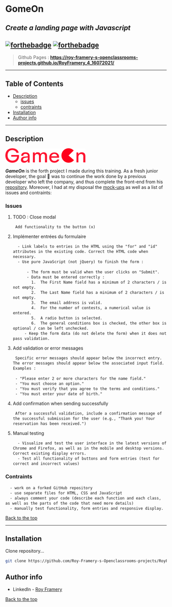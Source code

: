 # GomeOn 
## _Create a landing page with Javascript_ 
[![forthebadge](https://forthebadge.com/images/badges/built-with-love.svg)](https://forthebadge.com)
[![forthebadge](https://forthebadge.com/images/badges/uses-js.svg)](https://forthebadge.com)
---  
> Github Pages : **https://roy-framery-s-openclassrooms-projects.github.io/RoyFramery_4_16072021/**
--- 

## Table of Contents

- [Description](#description)
    * [issues](#issues)
    * [contraints](#contraints)
- [Installation](#installation)
- [Author info](#author-info)
---
## Description

![Légende](https://github.com/Roy-Framery-s-Openclassrooms-projects/RoyFramery_4_16072021/blob/master/Logo.png)

__*GameOn*__ is the forth project I made during this training. As a fresh junior developer, the goal 🎯 was to continue the work done by a previous developer who left the company, and thus complete the front-end from his [repository](https://github.com/OpenClassrooms-Student-Center/GameOn-website-FR/). Moreover, I had at my disposal the [mock-ups](https://github.com/Roy-Framery-s-Openclassrooms-projects/RoyFramery_4_16072021/blob/master/maquettes.png) as well as a list of issues and contraints:

### Issues
1. TODO : Close modal
        
        Add functionality to the button (x)  
  
2. Implémenter entrées du formulaire

         - Link labels to entries in the HTML using the "for" and "id" attributes in the existing code. Correct the HTML code when necessary.
         - Use pure JavaScript (not jQuery) to finish the form :

             - The form must be valid when the user clicks on "Submit".
             - Data must be entered correctly :
               1.  The First Name field has a minimum of 2 characters / is not empty.
               2.  The Last Name field has a minimum of 2 characters / is not empty.
               3.  The email address is valid.
               4.  For the number of contests, a numerical value is entered.
               5.  A radio button is selected.
               6.  The general conditions box is checked, the other box is optional / can be left unchecked.
            - Keep the form data (do not delete the form) when it does not pass validation.

3. Add validation or error messages 
   
        Specific error messages should appear below the incorrect entry. The error messages should appear below the associated input field. Examples :

        - "Please enter 2 or more characters for the name field."
        - "You must choose an option."
        - "You must verify that you agree to the terms and conditions."
        - "You must enter your date of birth."
  
4. Add confirmation when sending successfully

        After a successful validation, include a confirmation message of the successful submission for the user (e.g., "Thank you! Your reservation has been received.")

5. Manual testing

         - Visualize and test the user interface in the latest versions of Chrome and Firefox, as well as in the mobile and desktop versions. Correct existing display errors.
         - Test all functionality of buttons and form entries (test for correct and incorrect values)

### Contraints
      - work on a forked GitHub repository
      - use separate files for HTML, CSS and JavaScript
      - always comment your code (describe each function and each class, as well as the parts of the code that need more details)
      - manually test functionality, form entries and responsive display.


[Back to the top](#GomeOn)

---
## Installation

Clone repository...
```sh
git clone https://github.com/Roy-Framery-s-Openclassrooms-projects/RoyFramery_4_16072021.git
```

## Author info 
- LinkedIn - [Roy Framery](https://www.linkedin.com/in/roy-framery/)

[Back to the top](#GomeOn)
